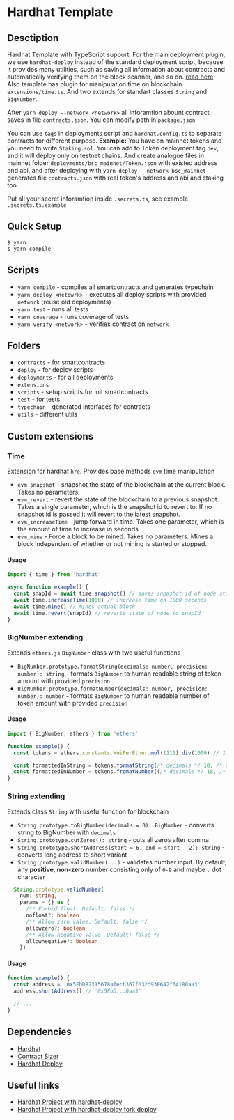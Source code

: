 # Hardhat Template

## Desctiption

Hardhat Template with TypeScript support. For the main deployment plugin, we use `hardhat-deploy` instead of the standard deployment script, because it provides many utilities, such as saving all information about contracts and automatically verifying them on the block scanner, and so on. [read here](https://github.com/wighawag/template-ethereum-contracts). Also template has plugin for manipulation time on blockchain `extensions/time.ts`. And two extends for standart classes `String` and `BigNumber`.

After `yarn deploy --network <network>` all inforamtion abount contract saves in file `contracts.json`. You can modify path in `package.json`

You can use `tags` in deployments script and `hardhat.config.ts` to separate contracts for different purpose.
**Example:** You have on mainnet tokens and you need to write `Staking.sol`. You can add to Token deployment tag `dev`, and it will deploy only on testnet chains. And create analogue files in mainnet folder `deployments/bsc_mainnet/Token.json` with existed address and abi, and after deploying with `yarn deploy --network bsc_mainnet` generates file `contracts.json` with real token's address and abi and staking too.

Put all your secret inforamtion inside `.secrets.ts`, see example `.secrets.ts.example`

## Quick Setup

```console
$ yarn
$ yarn compile
```

## Scripts

- `yarn compile` - compiles all smartcontracts and generates typechain
- `yarn deploy <netowrk>` - executes all deploy scripts with provided `network` (reuse old deployments)
- `yarn test` - runs all tests
- `yarn coverage` - runs coverage of tests
- `yarn verify <network>` - verifies contract on `network`

## Folders

- `contracts` - for smartcontracts
- `deploy` - for deploy scripts
- `deployments` - for all deployments
- `extensions`
- `scripts` - setup scripts for init smartcontracts
- `test` - for tests
- `typechain` - generated interfaces for contracts
- `utils` - different utils

## Custom extensions

### Time

Extension for hardhat `hre`. Provides base methods `evm` time manipulation

- `evm_snapshot` - snapshot the state of the blockchain at the current block. Takes no parameters.
- `evm_revert` - revert the state of the blockchain to a previous snapshot. Takes a single parameter, which is the snapshot id to revert to. If no snapshot id is passed it will revert to the latest snapshot.
- `evm_increaseTime` - jump forward in time. Takes one parameter, which is the amount of time to increase in seconds.
- `evm_mine` - Force a block to be mined. Takes no parameters. Mines a block independent of whether or not mining is started or stopped.

#### Usage

```typescript
import { time } from 'hardhat'

async function example() {
  const snapId = await time.snapshot() // saves snpashot id of node state
  await time.increaseTime(1000) // increase time on 1000 seconds
  await time.mine() // mines actual block
  await time.revert(snapId) // reverts state of node to snapId
}
```

### BigNumber extending

Extends `ethers.js` `BigNumber` class with two useful functions

- `BigNumber.prototype.formatString(decimals: number, precision: number): string` - formats `BigNumber` to human readable string of token amount with provided `precision`
- `BigNumber.prototype.formatNumber(decimals: number, precision: number): number` - formats `BigNumber` to human readable number of token amount with provided `precision`

#### Usage

```typescript
import { BigNumber, ethers } from 'ethers'

function example() {
  const tokens = ethers.constants.WeiPerEther.mul(1111).div(1000) // 1.111 ether

  const formattedInString = tokens.formatString(/* decimals */ 18, /* precision */ 2) // '1.11'
  const formattedInNumber = tokens.fromatNumber((/* decimals */ 18, /* precision */ 2) // 1.111
}
```

### String extending

Extends class `String` with useful function for blockchain

- `String.prototype.toBigNumber(decimals = 0): BigNumber` - converts string to BigNumber with `decimals`
- `String.prototype.cutZeros(): string` - cuts all zeros after comma
- `String.prototype.shortAddress(start = 6, end = start - 2): string` - converts long address to short variant
- `String.prototype.validNumber(...)` - validates number input. By default, any **positive**, **non-zero** number consisting only of `0-9` and maybe `.` dot character

```typescript
  String.prototype.validNumber(
    num: string,
    params = {} as {
      /** Forbid float. Default: false */
      nofloat?: boolean
      /** Allow zero value. Default: false */
      allowzero?: boolean
      /** Allow negative value. Default: false */
      allownegative?: boolean
    })
```

#### Usage

```typescript
function example() {
  const address = '0x5FbDB2315678afecb367f032d93F642f64180aa3'
  address.shortAddress() // '0x5FbD...0aa3'

  // ...
}
```

## Dependencies

- [Hardhat](https://hardhat.org/)
- [Contract Sizer](https://www.npmjs.com/package/hardhat-contract-sizer)
- [Hardhat Deploy](https://www.npmjs.com/package/hardhat-deploy)

## Useful links

- [Hardhat Project with hardhat-deploy](https://github.com/wighawag/template-ethereum-contracts)
- [Hardhat Project with hardhat-deploy fork deploy](https://github.com/wighawag/template-ethereum-contracts/tree/examples/fork-test)
